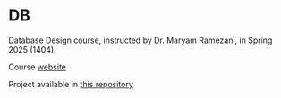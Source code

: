 # DB
Database Design course, instructed by Dr. Maryam Ramezani, in Spring 2025 (1404).

Course [website](https://sut-ce-courses.github.io/database/)

Project available in [this repository](https://github.com/MatinB02/Database-project)
